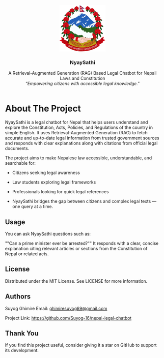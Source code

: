 <!-- PROJECT LOGO --> <br /> <p align="center"> <a href="https://github.com/Suyog-16/nepal-legal-chatbot"> <img src="images/Emblem_of_Nepal.png" alt="Logo" width="150" height="150"> </a> <h3 align="center">NyaySathi</h3> <p align="center"> A Retrieval-Augmented Generation (RAG) Based Legal Chatbot for Nepali Laws and Constitution <br /> <i>“Empowering citizens with accessible legal knowledge.”</i> <br /><br /> <!-- <a href="#usage">View Demo</a> --> </p> </p> <!-- ABOUT THE PROJECT -->
# About The Project

NyaySathi is a legal chatbot for Nepal that helps users understand and explore the Constitution, Acts, Policies, and Regulations of the country in simple English.
It uses Retrieval-Augmented Generation (RAG) to fetch accurate and up-to-date legal information from trusted government sources and responds with clear explanations along with citations from official legal documents.

The project aims to make Nepalese law accessible, understandable, and searchable for:

- Citizens seeking legal awareness

- Law students exploring legal frameworks

- Professionals looking for quick legal references

- NyaySathi bridges the gap between citizens and complex legal texts — one query at a time.


<!-- USAGE -->
## Usage

You can ask NyaySathi questions such as:

""Can a prime minister ever be arrested?"" 
It responds with a clear, concise explanation citing relevant articles or sections from the Constitution of Nepal or related acts.

<!-- LICENSE -->
## License

Distributed under the MIT License.
See LICENSE
 for more information.

<!-- AUTHORS -->
## Authors

Suyog Ghimire
Email: ghimiresuyog89@gmail.com

Project Link: https://github.com/Suyog-16/nepal-legal-chatbot


## Thank You

If you find this project useful, consider giving it a star on GitHub to support its development.
